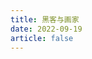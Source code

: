 ```yaml
---
title: 黑客与画家
date: 2022-09-19
article: false
---
```


<PDF url="https://www.deadly-exception.icu:7779/pdf/%E6%8A%80%E6%9C%AF/%E9%BB%91%E5%AE%A2%E4%B8%8E%E7%94%BB%E5%AE%B6.pdf" height="880px"/>
